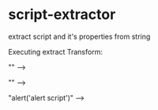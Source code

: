 # script-extractor
extract script and it's properties from string


Executing extract
Transform:

"<script async src='https://www.googletagmanager.com/gtag/js?id=G-SKYJESDIW1X' />"  -->  <script async src='https://www.googletagmanager.com/gtag/js?id=G-SKYJESDIW1X' />

"<script>console.log('this is script')</script>"  -->  <script>console.log('this is script')</script>

"<script async defer >console.log('this is script')</script>"  -->  <script async defer >console.log('this is script')</script>

"alert('alert script')"  -->  <script>alert('alert script')</script>
